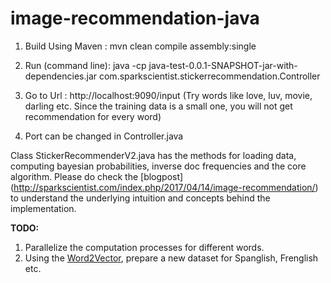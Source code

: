 # image-recommendation-java



1. Build Using Maven : mvn clean compile assembly:single

2. Run (command line): java -cp  java-test-0.0.1-SNAPSHOT-jar-with-dependencies.jar com.sparkscientist.stickerrecommendation.Controller

3. Go to Url : http://localhost:9090/input (Try words like love, luv, movie, darling etc. Since the training data is a small one, you will not get recommendation for every word)

4. Port can be changed in Controller.java


Class StickerRecommenderV2.java has the methods for loading data, computing bayesian probabilities, inverse doc frequencies and the core algorithm. Please do check the [blogpost] (http://sparkscientist.com/index.php/2017/04/14/image-recommendation/) to understand the underlying intuition and concepts behind the implementation.

**TODO:**
1. Parallelize the computation processes for different words.
2. Using the [Word2Vector](https://deeplearning4j.org/word2vec), prepare a new dataset for Spanglish, Frenglish etc.

